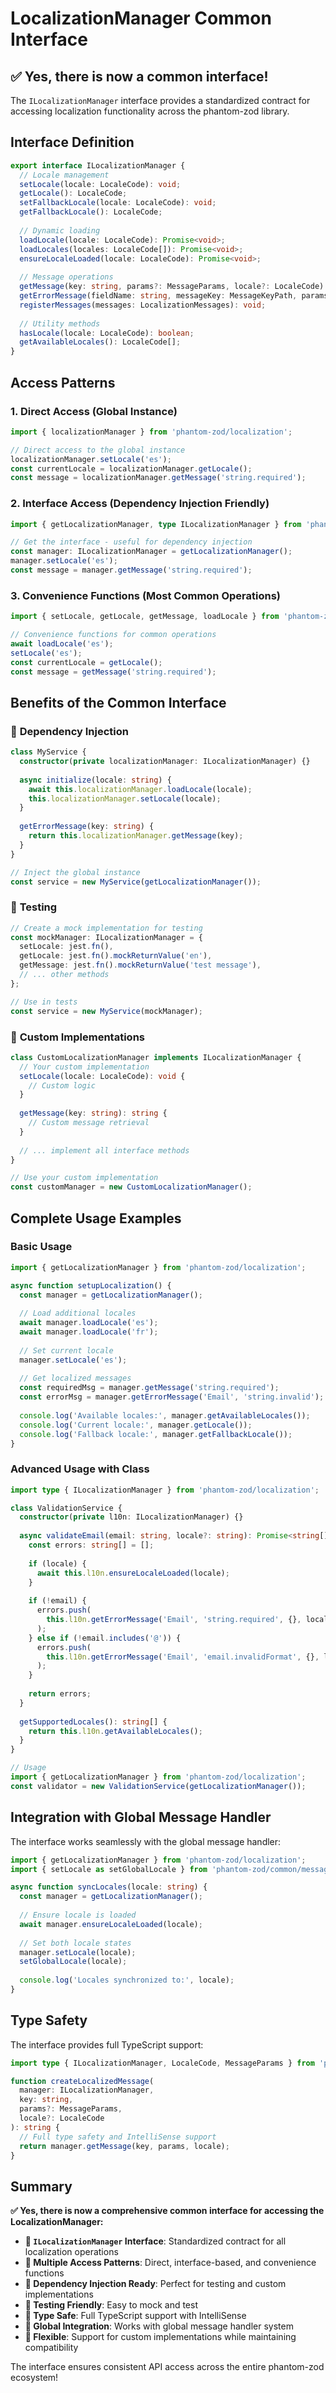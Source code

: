 # LocalizationManager Common Interface

## ✅ Yes, there is now a common interface!

The `ILocalizationManager` interface provides a standardized contract for accessing localization functionality across the phantom-zod library.

## Interface Definition

```typescript
export interface ILocalizationManager {
  // Locale management
  setLocale(locale: LocaleCode): void;
  getLocale(): LocaleCode;
  setFallbackLocale(locale: LocaleCode): void;
  getFallbackLocale(): LocaleCode;
  
  // Dynamic loading
  loadLocale(locale: LocaleCode): Promise<void>;
  loadLocales(locales: LocaleCode[]): Promise<void>;
  ensureLocaleLoaded(locale: LocaleCode): Promise<void>;
  
  // Message operations
  getMessage(key: string, params?: MessageParams, locale?: LocaleCode): string;
  getErrorMessage(fieldName: string, messageKey: MessageKeyPath, params?: MessageParams, locale?: LocaleCode): string;
  registerMessages(messages: LocalizationMessages): void;
  
  // Utility methods
  hasLocale(locale: LocaleCode): boolean;
  getAvailableLocales(): LocaleCode[];
}
```

## Access Patterns

### 1. **Direct Access (Global Instance)**
```typescript
import { localizationManager } from 'phantom-zod/localization';

// Direct access to the global instance
localizationManager.setLocale('es');
const currentLocale = localizationManager.getLocale();
const message = localizationManager.getMessage('string.required');
```

### 2. **Interface Access (Dependency Injection Friendly)**
```typescript
import { getLocalizationManager, type ILocalizationManager } from 'phantom-zod/localization';

// Get the interface - useful for dependency injection
const manager: ILocalizationManager = getLocalizationManager();
manager.setLocale('es');
const message = manager.getMessage('string.required');
```

### 3. **Convenience Functions (Most Common Operations)**
```typescript
import { setLocale, getLocale, getMessage, loadLocale } from 'phantom-zod/localization';

// Convenience functions for common operations
await loadLocale('es');
setLocale('es');
const currentLocale = getLocale();
const message = getMessage('string.required');
```

## Benefits of the Common Interface

### 🔧 **Dependency Injection**
```typescript
class MyService {
  constructor(private localizationManager: ILocalizationManager) {}
  
  async initialize(locale: string) {
    await this.localizationManager.loadLocale(locale);
    this.localizationManager.setLocale(locale);
  }
  
  getErrorMessage(key: string) {
    return this.localizationManager.getMessage(key);
  }
}

// Inject the global instance
const service = new MyService(getLocalizationManager());
```

### 🧪 **Testing**
```typescript
// Create a mock implementation for testing
const mockManager: ILocalizationManager = {
  setLocale: jest.fn(),
  getLocale: jest.fn().mockReturnValue('en'),
  getMessage: jest.fn().mockReturnValue('test message'),
  // ... other methods
};

// Use in tests
const service = new MyService(mockManager);
```

### 🔄 **Custom Implementations**
```typescript
class CustomLocalizationManager implements ILocalizationManager {
  // Your custom implementation
  setLocale(locale: LocaleCode): void {
    // Custom logic
  }
  
  getMessage(key: string): string {
    // Custom message retrieval
  }
  
  // ... implement all interface methods
}

// Use your custom implementation
const customManager = new CustomLocalizationManager();
```

## Complete Usage Examples

### Basic Usage
```typescript
import { getLocalizationManager } from 'phantom-zod/localization';

async function setupLocalization() {
  const manager = getLocalizationManager();
  
  // Load additional locales
  await manager.loadLocale('es');
  await manager.loadLocale('fr');
  
  // Set current locale
  manager.setLocale('es');
  
  // Get localized messages
  const requiredMsg = manager.getMessage('string.required');
  const errorMsg = manager.getErrorMessage('Email', 'string.invalid');
  
  console.log('Available locales:', manager.getAvailableLocales());
  console.log('Current locale:', manager.getLocale());
  console.log('Fallback locale:', manager.getFallbackLocale());
}
```

### Advanced Usage with Class
```typescript
import type { ILocalizationManager } from 'phantom-zod/localization';

class ValidationService {
  constructor(private l10n: ILocalizationManager) {}
  
  async validateEmail(email: string, locale?: string): Promise<string[]> {
    const errors: string[] = [];
    
    if (locale) {
      await this.l10n.ensureLocaleLoaded(locale);
    }
    
    if (!email) {
      errors.push(
        this.l10n.getErrorMessage('Email', 'string.required', {}, locale)
      );
    } else if (!email.includes('@')) {
      errors.push(
        this.l10n.getErrorMessage('Email', 'email.invalidFormat', {}, locale)
      );
    }
    
    return errors;
  }
  
  getSupportedLocales(): string[] {
    return this.l10n.getAvailableLocales();
  }
}

// Usage
import { getLocalizationManager } from 'phantom-zod/localization';
const validator = new ValidationService(getLocalizationManager());
```

## Integration with Global Message Handler

The interface works seamlessly with the global message handler:

```typescript
import { getLocalizationManager } from 'phantom-zod/localization';
import { setLocale as setGlobalLocale } from 'phantom-zod/common/message-handler';

async function syncLocales(locale: string) {
  const manager = getLocalizationManager();
  
  // Ensure locale is loaded
  await manager.ensureLocaleLoaded(locale);
  
  // Set both locale states
  manager.setLocale(locale);
  setGlobalLocale(locale);
  
  console.log('Locales synchronized to:', locale);
}
```

## Type Safety

The interface provides full TypeScript support:

```typescript
import type { ILocalizationManager, LocaleCode, MessageParams } from 'phantom-zod/localization';

function createLocalizedMessage(
  manager: ILocalizationManager,
  key: string,
  params?: MessageParams,
  locale?: LocaleCode
): string {
  // Full type safety and IntelliSense support
  return manager.getMessage(key, params, locale);
}
```

## Summary

**✅ Yes, there is now a comprehensive common interface for accessing the LocalizationManager:**

- **🎯 `ILocalizationManager` Interface**: Standardized contract for all localization operations
- **🔄 Multiple Access Patterns**: Direct, interface-based, and convenience functions
- **💉 Dependency Injection Ready**: Perfect for testing and custom implementations  
- **🧪 Testing Friendly**: Easy to mock and test
- **📝 Type Safe**: Full TypeScript support with IntelliSense
- **🔗 Global Integration**: Works with global message handler system
- **🎨 Flexible**: Support for custom implementations while maintaining compatibility

The interface ensures consistent API access across the entire phantom-zod ecosystem!
